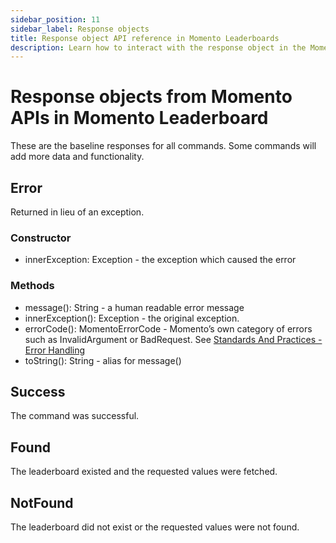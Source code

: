 ```yaml
---
sidebar_position: 11
sidebar_label: Response objects
title: Response object API reference in Momento Leaderboards
description: Learn how to interact with the response object in the Momento API for Leaderboards.
---
```


# Response objects from Momento APIs in Momento Leaderboard

These are the baseline responses for all commands. Some commands will add more data and functionality.

## Error

Returned in lieu of an exception.

### Constructor

- innerException: Exception - the exception which caused the error

### Methods

- message(): String - a human readable error message
- innerException(): Exception - the original exception.
- errorCode(): MomentoErrorCode - Momento’s own category of errors such as InvalidArgument or BadRequest. See [Standards And Practices - Error Handling](https://github.com/momentohq/standards-and-practices/blob/main/docs/client-specifications/error-handling.md)
- toString(): String - alias for message()

## Success

The command was successful.

## Found

The leaderboard existed and the requested values were fetched.

## NotFound

The leaderboard did not exist or the requested values were not found.